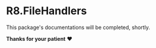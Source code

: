 # R8.FileHandlers

This package's documentations will be completed, shortly. 

**Thanks for your patient** :heart:
